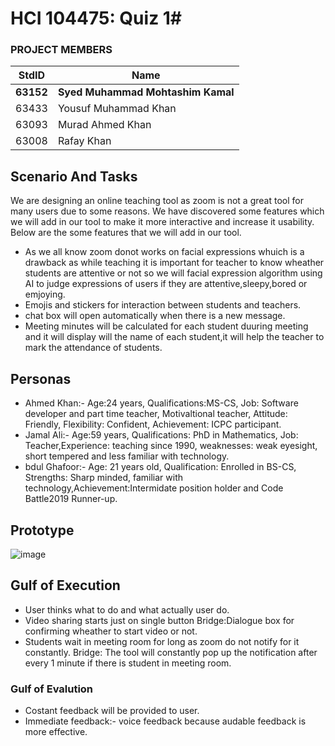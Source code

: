 # HCI 104475: Quiz 1#
### PROJECT MEMBERS ###
StdID | Name
------------ | -------------
**63152** | **Syed Muhammad Mohtashim Kamal** <!--this is the group leader in bold-->
63433 | Yousuf Muhammad Khan
63093 | Murad Ahmed Khan
63008 | Rafay Khan
<!-- Replace name and student ids with acutally group member names and ids-->
## Scenario And Tasks ##
We are designing an online teaching tool as zoom is not a great tool for many users due to some reasons. We have discovered some features which we will add in our tool to make it more interactive and increase it usability. Below are the some features that we will add in our tool.
* As we all know zoom donot works on facial expressions whuich is a drawback as while teaching it is important for teacher to know wheather students are attentive or not so we will facial expression algorithm using AI to judge expressions of users if they are attentive,sleepy,bored or emjoying.
* Emojis and stickers for interaction between students and teachers.
* chat box will open automatically when there is a new message.
* Meeting minutes will be calculated for each student duuring meeting and it will display will the name of each student,it will help the teacher to mark the attendance of students.

## Personas ##
* Ahmed Khan:- 
Age:24 years, Qualifications:MS-CS, Job: Software developer and part time teacher, Motivaltional teacher, Attitude: Friendly, Flexibility: Confident, Achievement: ICPC participant.
* Jamal Ali:-
Age:59 years, Qualifications: PhD in Mathematics, Job: Teacher,Experience: teaching since 1990, weaknesses: weak eyesight, short tempered and less familiar with technology.
* bdul Ghafoor:-
Age: 21 years old, Qualification: Enrolled in BS-CS, Strengths: Sharp minded, familiar with technology,Achievement:Intermidate position holder and Code Battle2019 Runner-up.


## Prototype ##
![image](qw5.PNG)


## Gulf of Execution ##
* User thinks what to do and what actually user do.
* Video sharing starts just on single button
Bridge:Dialogue box for confirming wheather to start video or not.
* Students wait in meeting room for long as zoom do not notify for it constantly.
Bridge: The tool will constantly pop up the notification after every 1 minute if there is student in meeting room.
### Gulf of Evalution ###
* Costant feedback will be provided to user.
* Immediate feedback:- voice feedback because audable feedback is more effective.

 
